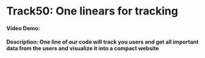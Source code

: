 # Track50: One linears for tracking

#### Video Demo: <URL HERE>

#### Description: One line of our code will track you users and get all important data from the users and visualize it into a compact website

